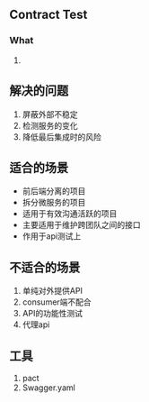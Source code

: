 ## Contract Test

### What

1. 

## 解决的问题

1. 屏蔽外部不稳定
2. 检测服务的变化
3. 降低最后集成时的风险

## 适合的场景

- 前后端分离的项目
- 拆分微服务的项目
- 适用于有效沟通活跃的项目
- 主要适用于维护跨团队之间的接口
- 作用于api测试上



## 不适合的场景

1. 单纯对外提供API
2. consumer端不配合
3. API的功能性测试
4. 代理api

## 工具

1. pact
2. Swagger.yaml